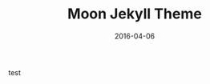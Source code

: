 ﻿---
layout: post
title:  "Moon Jekyll Theme"
date:   2016-04-06
excerpt: "Minimal, one column Jekyll theme for your blog."
project: true
tag:
- jekyll 
- moon
- blog
- about
- theme
comments: true
---

test